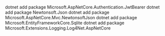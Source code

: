 dotnet add package Microsoft.AspNetCore.Authentication.JwtBearer
dotnet add package Newtonsoft.Json
dotnet add package Microsoft.AspNetCore.Mvc.NewtonsoftJson
dotnet add package Microsoft.EntityFrameworkCore.Sqlite
dotnet add package Microsoft.Extensions.Logging.Log4Net.AspNetCore